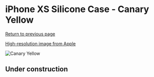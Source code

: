 # iPhone XS Silicone Case - Canary Yellow

[Return to previous page](/iphone_x)

[High-resolution image from Apple](https://store.storeimages.cdn-apple.com/8756/as-images.apple.com/is/MW992?wid=4500&hei=4500&fmt=png)

<div style="width: 512px"><img src="/almost_uncompressed/MW992.webp" alt="Canary Yellow"></div>

## Under construction
